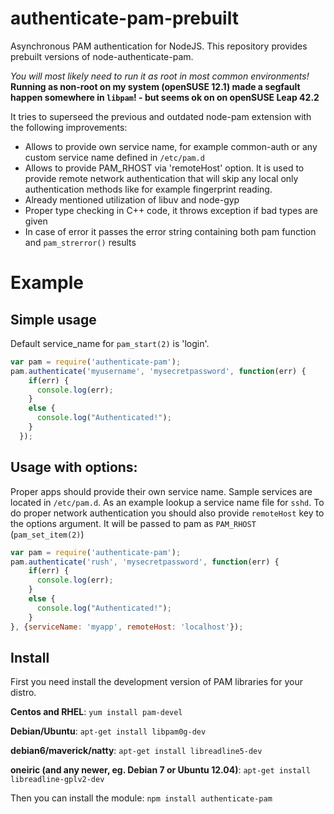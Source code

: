 authenticate-pam-prebuilt
=====================

Asynchronous PAM authentication for NodeJS. This repository provides prebuilt versions of node-authenticate-pam.

*You will most likely need to run it as root in most common environments!*
**Running as non-root on my system (openSUSE 12.1) made a segfault happen somewhere in `libpam`! - but seems ok on on openSUSE Leap 42.2**

It tries to superseed the previous and outdated node-pam extension with the following improvements:
* Allows to provide own service name, for example common-auth or any custom service name defined in `/etc/pam.d`
* Allows to provide PAM_RHOST via 'remoteHost' option. It is used to provide remote network authentication that will skip any local only authentication methods like for example fingerprint reading.
* Already mentioned utilization of libuv and node-gyp
* Proper type checking in C++ code, it throws exception if bad types are given
* In case of error it passes the error string containing both pam function and `pam_strerror()` results

Example
=========

Simple usage
------------
Default service_name for `pam_start(2)` is 'login'.

```js
var pam = require('authenticate-pam');
pam.authenticate('myusername', 'mysecretpassword', function(err) {
    if(err) {
      console.log(err);
    }
    else {
      console.log("Authenticated!");
    }
  });
```

Usage with options:
-------------------
Proper apps should provide their own service name. Sample services are located in `/etc/pam.d`.
As an example lookup a service name file for `sshd`.
To do proper network authentication you should also provide `remoteHost` key to the options argument. It will be passed to pam as `PAM_RHOST` (`pam_set_item(2)`)

```js
var pam = require('authenticate-pam');
pam.authenticate('rush', 'mysecretpassword', function(err) {
    if(err) {
      console.log(err);
    }
    else {
      console.log("Authenticated!");
    }
}, {serviceName: 'myapp', remoteHost: 'localhost'});
```
    
Install
-------------------
First you need install the development version of PAM libraries for your distro.

**Centos and RHEL**:
`yum install pam-devel`

**Debian/Ubuntu**:
`apt-get install libpam0g-dev`

**debian6/maverick/natty**:
`apt-get install libreadline5-dev`

**oneiric (and any newer, eg. Debian 7 or Ubuntu 12.04)**:
`apt-get install libreadline-gplv2-dev`

Then you can install the module:
`npm install authenticate-pam`
